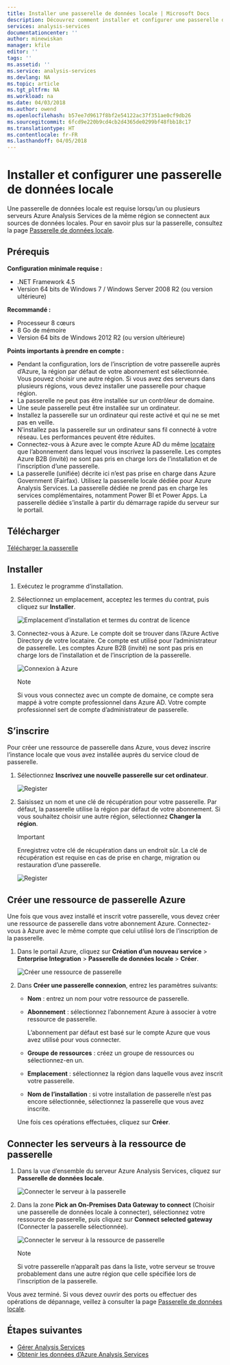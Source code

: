 ```yaml
---
title: Installer une passerelle de données locale | Microsoft Docs
description: Découvrez comment installer et configurer une passerelle de données locale.
services: analysis-services
documentationcenter: ''
author: minewiskan
manager: kfile
editor: ''
tags: ''
ms.assetid: ''
ms.service: analysis-services
ms.devlang: NA
ms.topic: article
ms.tgt_pltfrm: NA
ms.workload: na
ms.date: 04/03/2018
ms.author: owend
ms.openlocfilehash: b57ee7d9617f8bf2e54122ac37f351ae0cf9db26
ms.sourcegitcommit: 6fcd9e220b9cd4cb2d4365de0299bf48fbb18c17
ms.translationtype: HT
ms.contentlocale: fr-FR
ms.lasthandoff: 04/05/2018
---
```

# <a name="install-and-configure-an-on-premises-data-gateway"></a>Installer et configurer une passerelle de données locale
Une passerelle de données locale est requise lorsqu’un ou plusieurs serveurs Azure Analysis Services de la même région se connectent aux sources de données locales. Pour en savoir plus sur la passerelle, consultez la page [Passerelle de données locale](analysis-services-gateway.md).

## <a name="prerequisites"></a>Prérequis

**Configuration minimale requise :**

* .NET Framework 4.5
* Version 64 bits de Windows 7 / Windows Server 2008 R2 (ou version ultérieure)

**Recommandé :**

* Processeur 8 cœurs
* 8 Go de mémoire
* Version 64 bits de Windows 2012 R2 (ou version ultérieure)

**Points importants à prendre en compte :**

* Pendant la configuration, lors de l’inscription de votre passerelle auprès d’Azure, la région par défaut de votre abonnement est sélectionnée. Vous pouvez choisir une autre région. Si vous avez des serveurs dans plusieurs régions, vous devez installer une passerelle pour chaque région. 
* La passerelle ne peut pas être installée sur un contrôleur de domaine.
* Une seule passerelle peut être installée sur un ordinateur.
* Installez la passerelle sur un ordinateur qui reste activé et qui ne se met pas en veille.
* N’installez pas la passerelle sur un ordinateur sans fil connecté à votre réseau. Les performances peuvent être réduites.
* Connectez-vous à Azure avec le compte Azure AD du même [locataire](https://msdn.microsoft.com/library/azure/jj573650.aspx#BKMK_WhatIsAnAzureADTenant) que l’abonnement dans lequel vous inscrivez la passerelle. Les comptes Azure B2B (invité) ne sont pas pris en charge lors de l’installation et de l’inscription d’une passerelle.
* La passerelle (unifiée) décrite ici n’est pas prise en charge dans Azure Government (Fairfax). Utilisez la passerelle locale dédiée pour Azure Analysis Services. La passerelle dédiée ne prend pas en charge les services complémentaires, notamment Power BI et Power Apps. La passerelle dédiée s’installe à partir du démarrage rapide du serveur sur le portail.


## <a name="download"></a>Télécharger
 [Télécharger la passerelle](https://aka.ms/azureasgateway)

## <a name="install"></a>Installer

1. Exécutez le programme d’installation.

2. Sélectionnez un emplacement, acceptez les termes du contrat, puis cliquez sur **Installer**.

   ![Emplacement d’installation et termes du contrat de licence](media/analysis-services-gateway-install/aas-gateway-installer-accept.png)

3. Connectez-vous à Azure. Le compte doit se trouver dans l’Azure Active Directory de votre locataire. Ce compte est utilisé pour l’administrateur de passerelle. Les comptes Azure B2B (invité) ne sont pas pris en charge lors de l’installation et de l’inscription de la passerelle.

   ![Connexion à Azure](media/analysis-services-gateway-install/aas-gateway-installer-account.png)

   > [!NOTE]
   > Si vous vous connectez avec un compte de domaine, ce compte sera mappé à votre compte professionnel dans Azure AD. Votre compte professionnel sert de compte d’administrateur de passerelle.

## <a name="register"></a>S’inscrire
Pour créer une ressource de passerelle dans Azure, vous devez inscrire l’instance locale que vous avez installée auprès du service cloud de passerelle. 

1.  Sélectionnez **Inscrivez une nouvelle passerelle sur cet ordinateur**.

    ![Register ](media/analysis-services-gateway-install/aas-gateway-register-new.png)

2. Saisissez un nom et une clé de récupération pour votre passerelle. Par défaut, la passerelle utilise la région par défaut de votre abonnement. Si vous souhaitez choisir une autre région, sélectionnez **Changer la région**.

    > [!IMPORTANT]
    > Enregistrez votre clé de récupération dans un endroit sûr. La clé de récupération est requise en cas de prise en charge, migration ou restauration d’une passerelle. 

   ![Register ](media/analysis-services-gateway-install/aas-gateway-register-name.png)


## <a name="create-resource"></a>Créer une ressource de passerelle Azure
Une fois que vous avez installé et inscrit votre passerelle, vous devez créer une ressource de passerelle dans votre abonnement Azure. Connectez-vous à Azure avec le même compte que celui utilisé lors de l’inscription de la passerelle.

1. Dans le portail Azure, cliquez sur **Création d’un nouveau service** > **Enterprise Integration** > **Passerelle de données locale** > **Créer**.

   ![Créer une ressource de passerelle](media/analysis-services-gateway-install/aas-gateway-new-azure-resource.png)

2. Dans **Créer une passerelle connexion**, entrez les paramètres suivants:

    * **Nom** : entrez un nom pour votre ressource de passerelle. 

    * **Abonnement** : sélectionnez l’abonnement Azure à associer à votre ressource de passerelle. 
   
      L’abonnement par défaut est basé sur le compte Azure que vous avez utilisé pour vous connecter.

    * **Groupe de ressources** : créez un groupe de ressources ou sélectionnez-en un.

    * **Emplacement** : sélectionnez la région dans laquelle vous avez inscrit votre passerelle.

    * **Nom de l’installation** : si votre installation de passerelle n’est pas encore sélectionnée, sélectionnez la passerelle que vous avez inscrite. 

    Une fois ces opérations effectuées, cliquez sur **Créer**.

## <a name="connect-servers"></a>Connecter les serveurs à la ressource de passerelle

1. Dans la vue d’ensemble du serveur Azure Analysis Services, cliquez sur **Passerelle de données locale**.

   ![Connecter le serveur à la passerelle](media/analysis-services-gateway-install/aas-gateway-connect-server.png)

2. Dans la zone **Pick an On-Premises Data Gateway to connect** (Choisir une passerelle de données locale à connecter), sélectionnez votre ressource de passerelle, puis cliquez sur **Connect selected gateway** (Connecter la passerelle sélectionnée).

   ![Connecter le serveur à la ressource de passerelle](media/analysis-services-gateway-install/aas-gateway-connect-resource.png)

    > [!NOTE]
    > Si votre passerelle n’apparaît pas dans la liste, votre serveur se trouve probablement dans une autre région que celle spécifiée lors de l’inscription de la passerelle. 

Vous avez terminé. Si vous devez ouvrir des ports ou effectuer des opérations de dépannage, veillez à consulter la page [Passerelle de données locale](analysis-services-gateway.md).

## <a name="next-steps"></a>Étapes suivantes
* [Gérer Analysis Services](analysis-services-manage.md)   
* [Obtenir les données d’Azure Analysis Services](analysis-services-connect.md)
